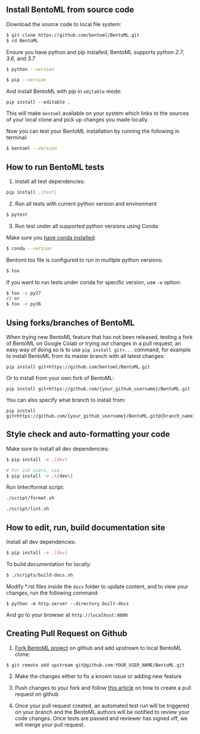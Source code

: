 ## Install BentoML from source code

Download the source code to local file system:
```bash
$ git clone https://github.com/bentoml/BentoML.git
$ cd BentoML
```

Ensure you have python and pip installed, BentoML supports python _2.7_, _3.6_, and _3.7_
```bash
$ python --version
```
```bash
$ pip --version
```

And install BentoML with pip in `editable` mode:
```
pip install --editable .
```

This will make `bentoml` available on your system which links to the sources of
your local clone and pick up changes you made locally.

Now you can test your BentoML installation by running the following in terminal:
```bash
$ bentoml --version
```


## How to run BentoML tests

1. Install all test dependencies:
```bash
pip install .[test]
```

2. Run all tests with current python version and environment
```bash
$ pytest
```

3. Run test under all supported python versions using Conda

Make sure you [have conda installed](https://docs.conda.io/projects/conda/en/latest/user-guide/install/):
```bash
$ conda --version
```

Bentoml tox file is configured to run in muiltple python versions:
```bash
$ tox
```

If you want to run tests under conda for specific version, use `-e` option:
```bash
$ tox -e py27
// or
$ tox -e py36
```

## Using forks/branches of BentoML

When trying new BentoML feature that has not been released, testing a fork of
BentoML on Google Colab or trying out changes in a pull request, an easy  way of
doing so is to use `pip install git+...` command, for example to install BentoML
from its master branch with all latest changes:

```
pip install git+https://github.com/bentoml/BentoML.git
```

Or to install from your own fork of BentoML:
```
pip install git+https://github.com/{your_github_username}/BentoML.git
```

You can also specify what branch to install from:
```
pip install git+https://github.com/{your_github_username}/BentoML.git@{branch_name}
```

## Style check and auto-formatting your code

Make sure to install all dev dependencies:
```bash
$ pip install -e .[dev]

# For zsh users, use:
$ pip install -e .\[dev\]
```

Run linter/format script:
```bash
./script/format.sh

./script/lint.sh
```

## How to edit, run, build documentation site

Install all dev dependencies:
```bash
$ pip install -e .[dev]
```

To build documentation for locally:
```bash
$ ./scripts/build-docs.sh
```

Modify \*.rst files inside the `docs` folder to update content, and to
view your changes, run the following command:

```
$ python -m http.server --directory built-docs
```

And go to your browser at `http://localhost:8000`


## Creating Pull Request on Github


1. [Fork BentoML project](https://github.com/bentoml/BentoML/fork) on github and
add upstream to local BentoML clone:

```bash
$ git remote add upstream git@github.com:YOUR_USER_NAME/BentoML.git
```

2. Make the changes either to fix a known issue or adding new feature

3. Push changes to your fork and follow [this
   article](https://help.github.com/en/articles/creating-a-pull-request)
   on how to create a pull request on github

4. Once your pull request created, an automated test run will be triggered on
   your branch and the BentoML authors will be notified to review your code
   changes. Once tests are passed and reviewer has signed off, we will merge
   your pull request.
